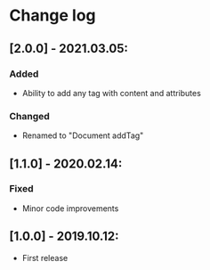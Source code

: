 # Change log

## [2.0.0] - 2021.03.05:
### Added
- Ability to add any tag with content and attributes
### Changed
- Renamed to "Document addTag"

## [1.1.0] - 2020.02.14:
### Fixed
- Minor code improvements

## [1.0.0] - 2019.10.12:
- First release

